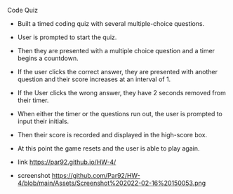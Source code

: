 Code Quiz
- Built a timed coding quiz with several multiple-choice questions.
- User is prompted to start the quiz.
- Then they are presented with a multiple choice question and a timer begins a countdown.
- If the user clicks the correct answer,  they are presented with another question and their score increases at an interval of 1.
- If the User clicks the wrong answer, they have 2 seconds removed from their timer.
- When either the timer or the questions run out, the user is prompted to input their initials.
- Then their score is recorded and displayed in the high-score box.
- At this point the game resets and the user is able to play again.


- link https://par92.github.io/HW-4/

- screenshot https://github.com/Par92/HW-4/blob/main/Assets/Screenshot%202022-02-16%20150053.png



